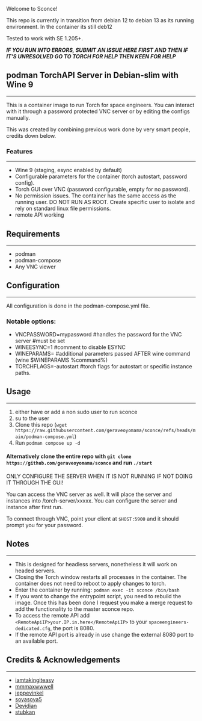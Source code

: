 Welcome to Sconce!

This repo is currently in transition from debian 12 to debian 13 as its running environment. In the container its still deb12

Tested to work with SE 1.205+.

***IF YOU RUN INTO ERRORS, SUBMIT AN ISSUE HERE FIRST AND THEN IF IT'S UNRESOLVED GO TO TORCH FOR HELP THEN KEEN FOR HELP***

## podman TorchAPI Server in Debian-slim with Wine 9
---

This is a container image to run Torch for space engineers. You can interact with it through a password protected VNC server or by editing the configs manually.

This was created by combining previous work done by very smart people, credits down below.

### Features
---
 - Wine 9 (staging, esync enabled by default)
 - Configurable parameters for the container (torch autostart, password config).
 - Torch GUI over VNC (password configurable, empty for no password).
 - No permission issues. The container has the same access as the running user. DO NOT RUN AS ROOT. Create specific user to isolate and rely on standard linux file permissions.
 - remote API working

## Requirements
---
- podman
- podman-compose
- Any VNC viewer

## Configuration
---
All configuration is done in the podman-compose.yml file. 

### Notable options:
- VNCPASSWORD=mypassword #handles the password for the VNC server #must be set
- WINEESYNC=1 #comment to disable ESYNC
- WINEPARAMS= #additional parameters passed AFTER wine command (wine $WINEPARAMS %command%)
- TORCHFLAGS=-autostart #torch flags for autostart or specific instance paths.

## Usage
---
1. either have or add a non sudo user to run sconce
2. su to the user
3. Clone this repo (`wget https://raw.githubusercontent.com/geraveoyomama/sconce/refs/heads/main/podman-compose.yml`)
4. Run `podman compose up -d`


#### Alternatively clone the entire repo with `git clone https://github.com/geraveoyomama/sconce` and run `./start`

ONLY CONFIGURE THE SERVER WHEN IT IS NOT RUNNING IF NOT DOING IT THROUGH THE GUI!

You can access the VNC server as well. It will place the server and instances into /torch-server/xxxxx.
You can configure the server and instance after first run.

To connect through VNC, point your client at `$HOST:5900` and it
should prompt you for your password.



## Notes
---
- This is designed for headless servers, nonetheless it will work on headed servers.
- Closing the Torch window restarts all processes in the container. The container does not need to reboot to apply changes to torch.
- Enter the container by running: `podman exec -it sconce /bin/bash`
- If you want to change the entrypoint script, you need to rebuild the image. Once this has been done I request you make a merge request to add the functionality to the master sconce repo.
- To access the remote API add `<RemoteApiIP>your.IP.in.here</RemoteApiIP>` to your `spaceengineers-dedicated.cfg`, the port is 8080.
- If the remote API port is already in use change the external 8080 port to an available port.

## Credits & Acknowledgements
---
- [iamtakingiteasy](https://github.com/iamtakingiteasy/se-torchapi-ds-docker)
- [mmmaxwwwell](https://github.com/mmmaxwwwell)
- [jeppevinkel](https://github.com/jeppevinkel)
- [soyasoya5](github.com/soyasoya5/se-torchapi-linux)
- [Devidian](https://github.com/Devidian/docker-spaceengineers)
- [stubkan](https://github.com/stubkan/torchapi-wine9)
